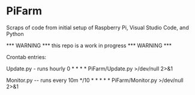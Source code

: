 # PiFarm
Scraps of code from initial setup of Raspberry Pi, Visual Studio Code, and Python

*** WARNING *** this repo is a work in progress *** WARNING ***

Crontab entries:

Update.py - runs hourly
0 * * * * PiFarm/Update.py >/dev/null 2>&1

Monitor.py -- runs every 10m
*/10 * * * * * PiFarm/Monitor.py >/dev/null 2>&1


